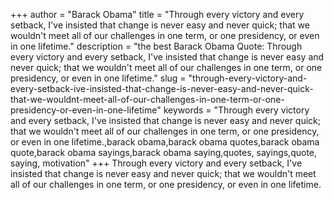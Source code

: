 +++
author = "Barack Obama"
title = "Through every victory and every setback, I've insisted that change is never easy and never quick; that we wouldn't meet all of our challenges in one term, or one presidency, or even in one lifetime."
description = "the best Barack Obama Quote: Through every victory and every setback, I've insisted that change is never easy and never quick; that we wouldn't meet all of our challenges in one term, or one presidency, or even in one lifetime."
slug = "through-every-victory-and-every-setback-ive-insisted-that-change-is-never-easy-and-never-quick-that-we-wouldnt-meet-all-of-our-challenges-in-one-term-or-one-presidency-or-even-in-one-lifetime"
keywords = "Through every victory and every setback, I've insisted that change is never easy and never quick; that we wouldn't meet all of our challenges in one term, or one presidency, or even in one lifetime.,barack obama,barack obama quotes,barack obama quote,barack obama sayings,barack obama saying,quotes, sayings,quote, saying, motivation"
+++
Through every victory and every setback, I've insisted that change is never easy and never quick; that we wouldn't meet all of our challenges in one term, or one presidency, or even in one lifetime.
